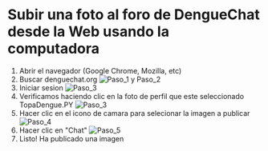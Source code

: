 Subir una foto al foro de DengueChat desde la Web usando la computadora
========================================================================
1. Abrir el navegador (Google Chrome, Mozilla, etc) 
2. Buscar denguechat.org
![Paso_1 y Paso_2](https://i.gyazo.com/e15d8be9501b9d7f6e8b47a7194b00f4.gif)
3. Iniciar sesion
![Paso_3](https://i.gyazo.com/0c3b7ef3382bf05aa56dd3f95a073ba3.gif)
3. Verificamos haciendo clic en la foto de perfil que este seleccionado TopaDengue.PY
![Paso_3](https://i.gyazo.com/d44ebc37b03779a9f2ddfb54e450c583.gif)
4. Hacer clic en el icono de camara para selecionar la imagen a publicar 
![Paso_4](https://i.gyazo.com/10422796ad0d5c7733e746a0f3d53a58.gif)
5. Hacer clic en "Chat"
![Paso_5](https://i.gyazo.com/d3f96f820d12b6ed894cfeabffd64d52.gif)
6. Listo! Ha publicado una imagen
